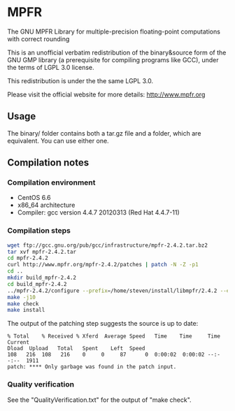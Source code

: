 # MPFR
The GNU MPFR Library for multiple-precision floating-point computations with correct rounding

This is an unofficial verbatim redistribution of the binary&source form of the GNU GMP library (a prerequisite for compiling programs like GCC), under the terms of LGPL 3.0 license.

This redistribution is under the the same LGPL 3.0.

Please visit the official website for more details: http://www.mpfr.org

## Usage
The binary/ folder contains both a tar.gz file and a folder, which are equivalent. You can use either one.

## Compilation notes
### Compilation environment
* CentOS 6.6
* x86_64 architecture
* Compiler: gcc version 4.4.7 20120313 (Red Hat 4.4.7-11)

### Compilation steps
```bash
wget ftp://gcc.gnu.org/pub/gcc/infrastructure/mpfr-2.4.2.tar.bz2
tar xvf mpfr-2.4.2.tar
cd mpfr-2.4.2
curl http://www.mpfr.org/mpfr-2.4.2/patches | patch -N -Z -p1
cd ..
mkdir build_mpfr-2.4.2
cd build_mpfr-2.4.2
../mpfr-2.4.2/configure --prefix=/home/steven/install/libmpfr/2.4.2 --enable-thread-safe=yes --with-gmp=/home/steven/install/libgmp/4.3.2
make -j10
make check
make install
```

The output of the patching step suggests the source is up to date:
```shell
% Total    % Received % Xferd  Average Speed   Time    Time     Time  Current
Dload  Upload   Total   Spent    Left  Speed
108   216  108   216    0     0     87      0  0:00:02  0:00:02 --:--:--  1911
patch: **** Only garbage was found in the patch input.

```

### Quality verification
See the "QualityVerification.txt" for the output of "make check".

